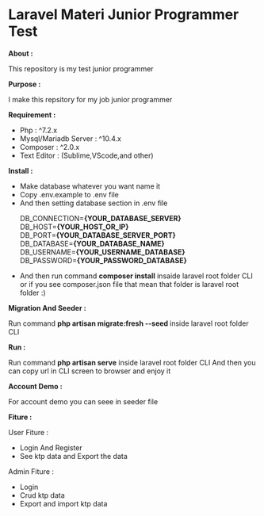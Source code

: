 # Laravel Materi Junior Programmer Test

<b>About :</b>
<p>
   This repository is my test junior programmer
</p>
    
<b>Purpose :</b>
<p>
    I make this repsitory for my job junior programmer
</p>

<b>Requirement : </b>
<ul>
    <li>Php : ^7.2.x </li>
    <li>Mysql/Mariadb Server :  ^10.4.x </li>
    <li>Composer :  ^2.0.x </li>
    <li>Text Editor : (Sublime,VScode,and other) </li>
</ul>
    
<b>Install :</b>
<ul>
    <li>Make database whatever you want name it</li>
    <li>Copy .env.example to .env file</li>   
    <li>
        And then setting database section in .env file   
        <p>
            DB_CONNECTION=<b>{YOUR_DATABASE_SERVER}</b><br/>
            DB_HOST=<b>{YOUR_HOST_OR_IP}</b></br>
            DB_PORT=<b>{YOUR_DATABASE_SERVER_PORT}</b></br>
            DB_DATABASE=<b>{YOUR_DATABASE_NAME}</b></br>
            DB_USERNAME=<b>{YOUR_USERNAME_DATABASE}</b></br>
            DB_PASSWORD=<b>{YOUR_PASSWORD_DATABASE}</b>
        </p>
    </li>
    <li>
        And then run command <b>composer install</b> insaide laravel root folder CLI or if you see composer.json file that mean that folder is laravel root folder :)
    </li>      
</ul>
    
<b>Migration And Seeder :</b>
<p>
    Run command <b>php artisan migrate:fresh --seed </b> inside laravel root folder CLI</n
</p>
    
<b>Run : </b>
<p>
    Run command <b>php artisan serve</b>  inside laravel root folder CLI
    And then you can copy url in CLI screen to browser and enjoy it
</p>

<b>Account Demo :</b>
<p>
    For account demo you can seee in seeder file
</p>
    
<b>Fiture : </b>
<p>
   User Fiture : 
   <ul>
       <li>Login And Register</li>
       <li>See ktp data and Export the data</li>    
   </ul>
</p>
<p>
    Admin Fiture :
    <ul>
        <li>Login</li>
        <li>Crud ktp data</li>
        <li>Export and import ktp data</li>
    </ul>
</p>

<!--
<b>Documentation :</b>

<b>Production : </b>
-->
